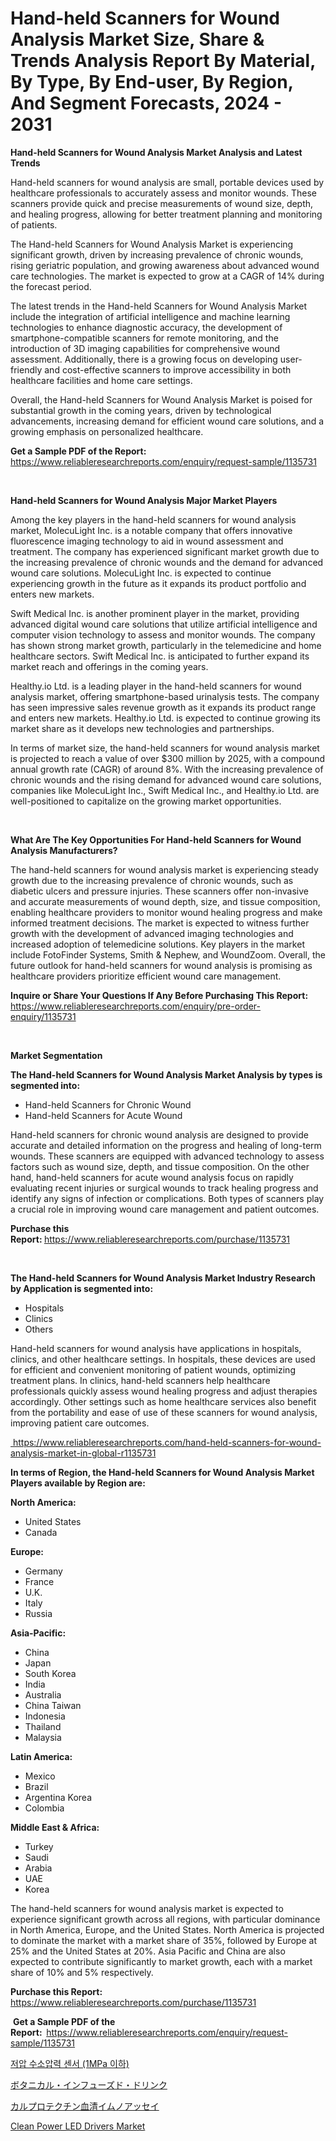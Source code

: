<p><h1>Hand-held Scanners for Wound Analysis Market Size, Share & Trends Analysis Report By Material, By Type, By End-user, By Region, And Segment Forecasts, 2024 - 2031</h1></p><p><strong>Hand-held Scanners for Wound Analysis Market Analysis and Latest Trends</strong></p>
<p><p>Hand-held scanners for wound analysis are small, portable devices used by healthcare professionals to accurately assess and monitor wounds. These scanners provide quick and precise measurements of wound size, depth, and healing progress, allowing for better treatment planning and monitoring of patients.</p><p>The Hand-held Scanners for Wound Analysis Market is experiencing significant growth, driven by increasing prevalence of chronic wounds, rising geriatric population, and growing awareness about advanced wound care technologies. The market is expected to grow at a CAGR of 14% during the forecast period.</p><p>The latest trends in the Hand-held Scanners for Wound Analysis Market include the integration of artificial intelligence and machine learning technologies to enhance diagnostic accuracy, the development of smartphone-compatible scanners for remote monitoring, and the introduction of 3D imaging capabilities for comprehensive wound assessment. Additionally, there is a growing focus on developing user-friendly and cost-effective scanners to improve accessibility in both healthcare facilities and home care settings.</p><p>Overall, the Hand-held Scanners for Wound Analysis Market is poised for substantial growth in the coming years, driven by technological advancements, increasing demand for efficient wound care solutions, and a growing emphasis on personalized healthcare.</p></p>
<p><strong>Get a Sample PDF of the Report:&nbsp;</strong> <a href="https://www.reliableresearchreports.com/enquiry/request-sample/1135731">https://www.reliableresearchreports.com/enquiry/request-sample/1135731</a></p>
<p>&nbsp;</p>
<p><strong>Hand-held Scanners for Wound Analysis Major Market Players</strong></p>
<p><p>Among the key players in the hand-held scanners for wound analysis market, MolecuLight Inc. is a notable company that offers innovative fluorescence imaging technology to aid in wound assessment and treatment. The company has experienced significant market growth due to the increasing prevalence of chronic wounds and the demand for advanced wound care solutions. MolecuLight Inc. is expected to continue experiencing growth in the future as it expands its product portfolio and enters new markets.</p><p>Swift Medical Inc. is another prominent player in the market, providing advanced digital wound care solutions that utilize artificial intelligence and computer vision technology to assess and monitor wounds. The company has shown strong market growth, particularly in the telemedicine and home healthcare sectors. Swift Medical Inc. is anticipated to further expand its market reach and offerings in the coming years.</p><p>Healthy.io Ltd. is a leading player in the hand-held scanners for wound analysis market, offering smartphone-based urinalysis tests. The company has seen impressive sales revenue growth as it expands its product range and enters new markets. Healthy.io Ltd. is expected to continue growing its market share as it develops new technologies and partnerships.</p><p>In terms of market size, the hand-held scanners for wound analysis market is projected to reach a value of over $300 million by 2025, with a compound annual growth rate (CAGR) of around 8%. With the increasing prevalence of chronic wounds and the rising demand for advanced wound care solutions, companies like MolecuLight Inc., Swift Medical Inc., and Healthy.io Ltd. are well-positioned to capitalize on the growing market opportunities.</p></p>
<p>&nbsp;</p>
<p><strong>What Are The Key Opportunities For Hand-held Scanners for Wound Analysis Manufacturers?</strong></p>
<p><p>The hand-held scanners for wound analysis market is experiencing steady growth due to the increasing prevalence of chronic wounds, such as diabetic ulcers and pressure injuries. These scanners offer non-invasive and accurate measurements of wound depth, size, and tissue composition, enabling healthcare providers to monitor wound healing progress and make informed treatment decisions. The market is expected to witness further growth with the development of advanced imaging technologies and increased adoption of telemedicine solutions. Key players in the market include FotoFinder Systems, Smith & Nephew, and WoundZoom. Overall, the future outlook for hand-held scanners for wound analysis is promising as healthcare providers prioritize efficient wound care management.</p></p>
<p><strong>Inquire or Share Your Questions If Any Before Purchasing This Report:</strong> <a href="https://www.reliableresearchreports.com/enquiry/pre-order-enquiry/1135731">https://www.reliableresearchreports.com/enquiry/pre-order-enquiry/1135731</a></p>
<p>&nbsp;</p>
<p><strong>Market Segmentation</strong></p>
<p><strong>The Hand-held Scanners for Wound Analysis Market Analysis by types is segmented into:</strong></p>
<p><ul><li>Hand-held Scanners for Chronic Wound</li><li>Hand-held Scanners for Acute Wound</li></ul></p>
<p><p>Hand-held scanners for chronic wound analysis are designed to provide accurate and detailed information on the progress and healing of long-term wounds. These scanners are equipped with advanced technology to assess factors such as wound size, depth, and tissue composition. On the other hand, hand-held scanners for acute wound analysis focus on rapidly evaluating recent injuries or surgical wounds to track healing progress and identify any signs of infection or complications. Both types of scanners play a crucial role in improving wound care management and patient outcomes.</p></p>
<p><strong>Purchase this Report:&nbsp;</strong><a href="https://www.reliableresearchreports.com/purchase/1135731">https://www.reliableresearchreports.com/purchase/1135731</a></p>
<p>&nbsp;</p>
<p><strong>The Hand-held Scanners for Wound Analysis Market Industry Research by Application is segmented into:</strong></p>
<p><ul><li>Hospitals</li><li>Clinics</li><li>Others</li></ul></p>
<p><p>Hand-held scanners for wound analysis have applications in hospitals, clinics, and other healthcare settings. In hospitals, these devices are used for efficient and convenient monitoring of patient wounds, optimizing treatment plans. In clinics, hand-held scanners help healthcare professionals quickly assess wound healing progress and adjust therapies accordingly. Other settings such as home healthcare services also benefit from the portability and ease of use of these scanners for wound analysis, improving patient care outcomes.</p></p>
<p><a href="https://www.reliableresearchreports.com/hand-held-scanners-for-wound-analysis-market-in-global-r1135731">&nbsp;https://www.reliableresearchreports.com/hand-held-scanners-for-wound-analysis-market-in-global-r1135731</a></p>
<p><strong>In terms of Region, the Hand-held Scanners for Wound Analysis Market Players available by Region are:</strong></p>
<p>
    <p> <strong> North America: </strong>
        <ul>
            <li>United States</li>
            <li>Canada</li>
        </ul>
        </p> 
    <p> <strong> Europe: </strong>
        <ul>
            <li>Germany</li>
            <li>France</li>
            <li>U.K.</li>
            <li>Italy</li>
            <li>Russia</li>
        </ul>
        </p> 
    <p> <strong> Asia-Pacific: </strong>
        <ul>
            <li>China</li>
            <li>Japan</li>
            <li>South Korea</li>
            <li>India</li>
            <li>Australia</li>
            <li>China Taiwan</li>
            <li>Indonesia</li>
            <li>Thailand</li>
            <li>Malaysia</li>
        </ul>
        </p> 
    <p> <strong> Latin America: </strong>
        <ul>
            <li>Mexico</li>
            <li>Brazil</li>
            <li>Argentina Korea</li>
            <li>Colombia</li>
        </ul>
        </p> 
    <p> <strong> Middle East & Africa: </strong>
        <ul>
            <li>Turkey</li>
            <li>Saudi</li>
            <li>Arabia</li>
            <li>UAE</li>
            <li>Korea</li>
        </ul>
    </p>
    </p>
<p><p>The hand-held scanners for wound analysis market is expected to experience significant growth across all regions, with particular dominance in North America, Europe, and the United States. North America is projected to dominate the market with a market share of 35%, followed by Europe at 25% and the United States at 20%. Asia Pacific and China are also expected to contribute significantly to market growth, each with a market share of 10% and 5% respectively.</p></p>
<p><strong>Purchase this Report: </strong><a href="https://www.reliableresearchreports.com/purchase/1135731">https://www.reliableresearchreports.com/purchase/1135731</a></p>
<p>&nbsp;<strong>Get a Sample PDF of the Report:&nbsp;&nbsp;</strong><a href="https://www.reliableresearchreports.com/enquiry/request-sample/1135731">https://www.reliableresearchreports.com/enquiry/request-sample/1135731</a></p>
<p><strong></strong></p>
<p><p><a href="https://github.com/hzumrdvas204296/Market-Research-Report-List-2/blob/main/6413317100525.md">저압 수소압력 센서 (1MPa 이하)</a></p><p><a href="https://github.com/vtbvgl20191192/Market-Research-Report-List-2/blob/main/8331011106603.md">ボタニカル・インフューズド・ドリンク</a></p><p><a href="https://github.com/avwofrml53535/Market-Research-Report-List-2/blob/main/7221484106602.md">カルプロテクチン血清イムノアッセイ</a></p><p><a href="https://issuu.com/reportprime-2/docs/clean-power-led-drivers-market-size-2030.pptx">Clean Power LED Drivers Market</a></p></p>